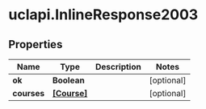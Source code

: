 # uclapi.InlineResponse2003

## Properties

Name | Type | Description | Notes
------------ | ------------- | ------------- | -------------
**ok** | **Boolean** |  | [optional] 
**courses** | [**[Course]**](Course.md) |  | [optional] 


